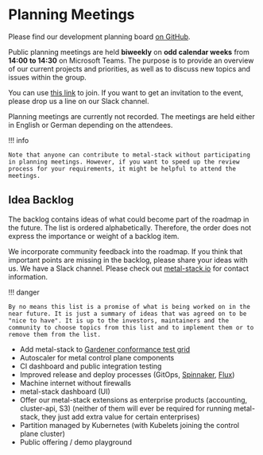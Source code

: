 # Planning Meetings

Please find our development planning board [on GitHub](https://github.com/orgs/metal-stack/projects/34).

Public planning meetings are held **biweekly** on **odd calendar weeks** from **14:00 to 14:30** on Microsoft Teams. The purpose is to provide an overview of our current projects and priorities, as well as to discuss new topics and issues within the group.

You can use [this link](https://teams.microsoft.com/l/meetup-join/19%3ameeting_ZTVmNWFkYjYtMzVmYi00ZTMxLTk5ZTUtMGFjYjU2OTk0MjQz%40thread.v2/0?context=%7b%22Tid%22%3a%22f9d9b921-8f78-466d-95fd-4495e73d8d65%22%2c%22Oid%22%3a%228ac2a791-e637-4a90-8505-0a1ee175ebfc%22%7d) to join. If you want to get an invitation to the event, please drop us a line on our Slack channel.

Planning meetings are currently not recorded. The meetings are held either in English or German depending on the attendees.

!!! info

    Note that anyone can contribute to metal-stack without participating in planning meetings. However, if you want to speed up the review process for your requirements, it might be helpful to attend the meetings.

## Idea Backlog

The backlog contains ideas of what could become part of the roadmap in the future. The list is ordered alphabetically. Therefore, the order does not express the importance or weight of a backlog item.

We incorporate community feedback into the roadmap. If you think that important points are missing in the backlog, please share your ideas with us. We have a Slack channel. Please check out [metal-stack.io](https://metal-stack.io) for contact information.

!!! danger

    By no means this list is a promise of what is being worked on in the near future. It is just a summary of ideas that was agreed on to be "nice to have". It is up to the investors, maintainers and the community to choose topics from this list and to implement them or to remove them from the list.

- Add metal-stack to [Gardener conformance test grid](https://testgrid.k8s.io/gardener-all)
- Autoscaler for metal control plane components
- CI dashboard and public integration testing
- Improved release and deploy processes (GitOps, [Spinnaker](https://spinnaker.io/), [Flux](https://fluxcd.io/))
- Machine internet without firewalls
- metal-stack dashboard (UI)
- Offer our metal-stack extensions as enterprise products (accounting, cluster-api, S3) (neither of them will ever be required for running metal-stack, they just add extra value for certain enterprises)
- Partition managed by Kubernetes (with Kubelets joining the control plane cluster)
- Public offering / demo playground
